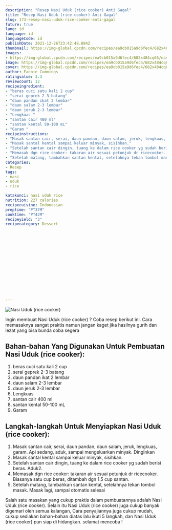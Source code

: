 ```yaml
---
description: "Resep Nasi Uduk (rice cooker) Anti Gagal"
title: "Resep Nasi Uduk (rice cooker) Anti Gagal"
slug: 173-resep-nasi-uduk-rice-cooker-anti-gagal
future: true
lang: id
language: id
languageCode: id
publishDate: 2021-12-26T23:42:48.884Z 
thumbnail: https://img-global.cpcdn.com/recipes/ea9cb015a9d6fec4/682x484cq65/nasi-uduk-rice-cooker-foto-resep-utama.webp
images:
- https://img-global.cpcdn.com/recipes/ea9cb015a9d6fec4/682x484cq65/nasi-uduk-rice-cooker-foto-resep-utama.webp
image: https://img-global.cpcdn.com/recipes/ea9cb015a9d6fec4/682x484cq65/nasi-uduk-rice-cooker-foto-resep-utama.webp
cover: https://img-global.cpcdn.com/recipes/ea9cb015a9d6fec4/682x484cq65/nasi-uduk-rice-cooker-foto-resep-utama.webp
author: Fannie Cummings
ratingvalue: 3.3
reviewcount: 12
recipeingredient:
- "beras cuci satu kali 2 cup"
- "serai geprek 2-3 batang"
- "daun pandan ikat 2 lembar"
- "daun salam 2-3 lembar"
- "daun jeruk 2-3 lembar"
- "Lengkuas "
- "santan cair 400 ml"
- "santan kental 50-100 mL"
- "Garam "
recipeinstructions:
- "Masak santan cair, serai, daun pandan, daun salam, jeruk, lengkuas, garam. Api sedang, aduk, sampai mengeluarkan minyak. Dinginkan"
- "Masak santal kental sampai keluar minyak, sisihkan."
- "Setelah santan cair dingin, tuang ke dalam rice cooker yg sudah berisi beras. Aduk2."
- "Memasak dgn rice cooker: takaran air sesuai petunjuk dr ricecooker. Biasanya satu cup beras, ditambah dgn 1.5 cup santan."
- "Setelah matang, tambahkan santan kental, setelahnya tekan tombol masak. Masak lagi, sampai otomatis selesai"
categories:
- Resep
tags:
- nasi
- uduk
- rice

katakunci: nasi uduk rice 
nutrition: 227 calories
recipecuisine: Indonesian
preptime: "PT37M"
cooktime: "PT42M"
recipeyield: "3"
recipecategory: Dessert


     
    
    
    
    
    
    
    
    
    
    
      
    
---
```



![Nasi Uduk (rice cooker)](https://img-global.cpcdn.com/recipes/ea9cb015a9d6fec4/682x484cq65/nasi-uduk-rice-cooker-foto-resep-utama.webp)

Ingin membuat Nasi Uduk (rice cooker) ? Coba resep berikut ini. Cara memasaknya sangat praktis namun jangan kaget jika hasilnya gurih dan lezat yang bisa bunda coba segera

<!--inarticleads1-->

## Bahan-bahan Yang Digunakan Untuk Pembuatan Nasi Uduk (rice cooker):

1. beras cuci satu kali 2 cup
1. serai geprek 2-3 batang
1. daun pandan ikat 2 lembar
1. daun salam 2-3 lembar
1. daun jeruk 2-3 lembar
1. Lengkuas 
1. santan cair 400 ml
1. santan kental 50-100 mL
1. Garam 



<!--inarticleads2-->

## Langkah-langkah Untuk Menyiapkan Nasi Uduk (rice cooker):

1. Masak santan cair, serai, daun pandan, daun salam, jeruk, lengkuas, garam. Api sedang, aduk, sampai mengeluarkan minyak. Dinginkan
1. Masak santal kental sampai keluar minyak, sisihkan.
1. Setelah santan cair dingin, tuang ke dalam rice cooker yg sudah berisi beras. Aduk2.
1. Memasak dgn rice cooker: takaran air sesuai petunjuk dr ricecooker. Biasanya satu cup beras, ditambah dgn 1.5 cup santan.
1. Setelah matang, tambahkan santan kental, setelahnya tekan tombol masak. Masak lagi, sampai otomatis selesai




Salah satu masakan yang cukup praktis dalam pembuatannya adalah  Nasi Uduk (rice cooker). Selain itu  Nasi Uduk (rice cooker)  juga cukup banyak digemari oleh semua kalangan, Cara penyajiannya juga cukup mudah, cukup sediakan bahan-bahan diatas lalu ikuti 5 langkah, dan  Nasi Uduk (rice cooker)  pun siap di hidangkan. selamat mencoba !

